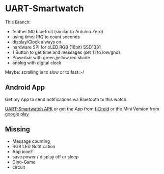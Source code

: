 # UART-Smartwatch

This Branch:

- feather M0 bluefruit (similar to Arduino Zero)
- using timer IRQ to count seconds
- display/Clock always on
- hardware SPI for oLED RGB (16bit) SSD1331
- 1 Button to get time and messages (set 11 to low/gnd)
- Powerbar with green,yellow,red shade
- analog with digital clock

Maybe: scrolling is to slow or to fast :-/

## Android App

Get my App to send notifications via Bluetooth to this watch.

[UART-Smartwatch APK](https://raw.githubusercontent.com/no-go/UART-Smartwatch/master/UART-Smartwatch_App/app/app-release.apk) or get the App from [f-Droid](http://f-droid.org) or the Mini Version from [google play](https://play.google.com/store/apps/details?id=click.dummer.UartSmartwatch)


## Missing

- Message counting
- RGB LED Notification
- App icon?
- save power / display off or sleep
- Dino-Game
- circuit
